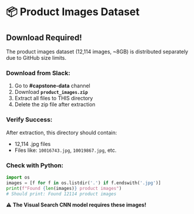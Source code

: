 # 📦 Product Images Dataset

## Download Required!

The product images dataset (12,114 images, ~8GB) is distributed separately due to GitHub size limits.

### Download from Slack:
1. Go to **#capstone-data** channel
2. Download **`product_images.zip`**
3. Extract all files to THIS directory
4. Delete the zip file after extraction

### Verify Success:
After extraction, this directory should contain:
- 12,114 .jpg files
- Files like: `10016743.jpg`, `10019867.jpg`, etc.

### Check with Python:
```python
import os
images = [f for f in os.listdir('.') if f.endswith('.jpg')]
print(f"Found {len(images)} product images")
# Should print: Found 12114 product images
```

⚠️ **The Visual Search CNN model requires these images!**
